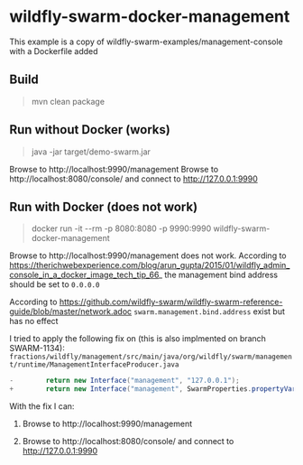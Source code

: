 # wildfly-swarm-docker-management

This example is a copy of wildfly-swarm-examples/management-console with a Dockerfile added

## Build

> mvn clean package

## Run without Docker (works)

> java -jar target/demo-swarm.jar

Browse to http://localhost:9990/management
Browse to http://localhost:8080/console/ and connect to http://127.0.0.1:9990

## Run with Docker (does not work)

> docker run -it --rm -p 8080:8080 -p 9990:9990 wildfly-swarm-docker-management

Browse to http://localhost:9990/management does not work. According to https://therichwebexperience.com/blog/arun_gupta/2015/01/wildfly_admin_console_in_a_docker_image_tech_tip_66_
the management bind address should be set to `0.0.0.0`

According to 
https://github.com/wildfly-swarm/wildfly-swarm-reference-guide/blob/master/network.adoc
`swarm.management.bind.address` exist but has no effect

I tried to apply the following fix on (this is also implmented on branch SWARM-1134): `fractions/wildfly/management/src/main/java/org/wildfly/swarm/management/runtime/ManagementInterfaceProducer.java`

```java
-        return new Interface("management", "127.0.0.1");
+        return new Interface("management", SwarmProperties.propertyVar(ManagementProperties.MANAGEMENT_BIND_ADDRESS, "127.0.0.1"));
```

With the fix I can:

1. Browse to http://localhost:9990/management

2. Browse to http://localhost:8080/console/ and connect to http://127.0.0.1:9990
